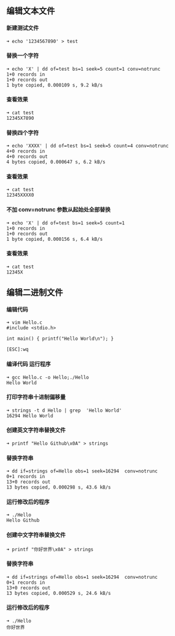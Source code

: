 ## 编辑文本文件
#### 新建测试文件
```
➜ echo '1234567890' > test
```

#### 替换一个字符
```
➜ echo 'X' | dd of=test bs=1 seek=5 count=1 conv=notrunc
1+0 records in
1+0 records out
1 byte copied, 0.000109 s, 9.2 kB/s
```

#### 查看效果
```
➜ cat test
12345X7890
```

#### 替换四个字符
```
➜ echo 'XXXX' | dd of=test bs=1 seek=5 count=4 conv=notrunc
4+0 records in
4+0 records out
4 bytes copied, 0.000647 s, 6.2 kB/s
```

#### 查看效果
```
➜ cat test
12345XXXX0
```

#### 不加 conv=notrunc 参数从起始处全部替换
```
➜ echo 'X' | dd of=test bs=1 seek=5 count=1
1+0 records in
1+0 records out
1 byte copied, 0.000156 s, 6.4 kB/s
```

#### 查看效果
```
➜ cat test
12345X
```

## 编辑二进制文件
#### 编辑代码
```
➜ vim Hello.c
#include <stdio.h>

int main() { printf("Hello World\n"); }

[ESC]:wq
```

#### 编译代码 运行程序
```
➜ gcc Hello.c -o Hello;./Hello
Hello World
```

#### 打印字符串十进制偏移量
```
➜ strings -t d Hello | grep  'Hello World'
16294 Hello World
```

#### 创建英文字符串替换文件
```
➜ printf "Hello Github\x0A" > strings
```

#### 替换字符串
```
➜ dd if=strings of=Hello obs=1 seek=16294  conv=notrunc
0+1 records in
13+0 records out
13 bytes copied, 0.000298 s, 43.6 kB/s
```

#### 运行修改后的程序
```
➜ ./Hello
Hello Github
```

#### 创建中文字符串替换文件
```
➜ printf "你好世界\x0A" > strings
```

#### 替换字符串
```
➜ dd if=strings of=Hello obs=1 seek=16294  conv=notrunc
0+1 records in
13+0 records out
13 bytes copied, 0.000529 s, 24.6 kB/s
```

#### 运行修改后的程序
```
➜ ./Hello
你好世界
```
